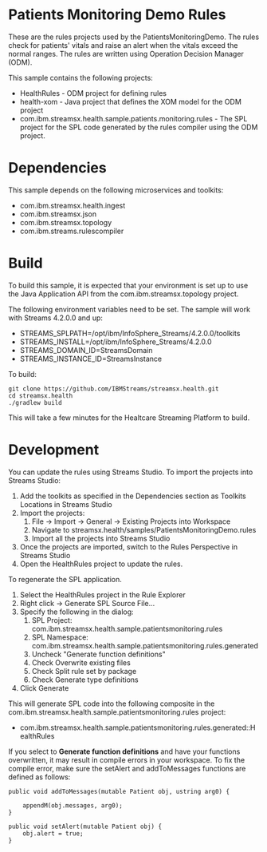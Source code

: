 # Patients Monitoring Demo Rules 

These are the rules projects used by the PatientsMonitoringDemo.  The rules check for patients' vitals and raise an alert 
when the vitals exceed the normal ranges.  The rules are written using Operation Decision Manager (ODM).

This sample contains the following projects:

* HealthRules - ODM project for defining rules
* health-xom - Java project that defines the XOM model for the ODM project
* com.ibm.streamsx.health.sample.patients.monitoring.rules - The SPL project for the SPL code generated by the rules compiler using the ODM project.

# Dependencies

This sample depends on the following microservices and toolkits:
* com.ibm.streamsx.health.ingest
* com.ibm.streamsx.json
* com.ibm.streamsx.topology
* com.ibm.streams.rulescompiler

# Build 

To build this sample, it is expected that your environment is set up to use the Java Application API from the com.ibm.streamsx.topology project.

The following environment variables need to be set.  The sample will work with Streams 4.2.0.0 and up:

* STREAMS_SPLPATH=/opt/ibm/InfoSphere_Streams/4.2.0.0/toolkits
* STREAMS_INSTALL=/opt/ibm/InfoSphere_Streams/4.2.0.0
* STREAMS_DOMAIN_ID=StreamsDomain
* STREAMS_INSTANCE_ID=StreamsInstance

To build:

```
git clone https://github.com/IBMStreams/streamsx.health.git
cd streamsx.health
./gradlew build
```

This will take a few minutes for the Healtcare Streaming Platform to build.

# Development

You can update the rules using Streams Studio.  To import the projects into Streams Studio:

1.  Add the toolkits as specified in the Dependencies section as Toolkits Locations in Streams Studio
1.  Import the projects:
    1.  File -> Import -> General -> Existing Projects into Workspace
    1.  Navigate to streamsx.health/samples/PatientsMonitoringDemo.rules
    1.  Import all the projects into Streams Studio
1.  Once the projects are imported, switch to the Rules Perspective in Streams Studio
1.  Open the HealthRules project to update the rules. 

To regenerate the SPL application.

1.  Select the HealthRules project in the Rule Explorer
1.  Right click -> Generate SPL Source File...
1.  Specify the following in the dialog:
    1.  SPL Project:  com.ibm.streamsx.health.sample.patientsmonitoring.rules
    1.  SPL Namespace:  com.ibm.streamsx.health.sample.patientsmonitoring.rules.generated
    1.  Uncheck "Generate function definitions"
    1.  Check Overwrite existing files
    1.  Check Split rule set by package
    1.  Check Generate type definitions
1.  Click Generate

This will generate SPL code into the following composite in the com.ibm.streamsx.health.sample.patientsmonitoring.rules project:

* com.ibm.streamsx.health.sample.patientsmonitoring.rules.generated::HealthRules

If you select to **Generate function definitions** and have your functions overwritten, it may result in compile errors
in your workspace.  To fix the compile error, make sure the setAlert and addToMessages functions are defined as follows:

```
public void addToMessages(mutable Patient obj, ustring arg0) {

	appendM(obj.messages, arg0);
}

public void setAlert(mutable Patient obj) {
	obj.alert = true;
}
```





